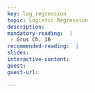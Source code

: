 ```yaml
---
key: log_regression
topic: Logistic Regression
description:
mandatory-reading:  |
 - Grus Ch. 16
recommended-reading:  |
slides: 
interactive-content:
guest:
guest-url:

---
```







